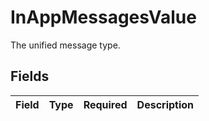 # InAppMessagesValue

The unified message type.


## Fields

| Field       | Type        | Required    | Description |
| ----------- | ----------- | ----------- | ----------- |